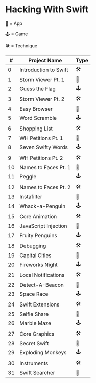 # Hacking With Swift

📱 = App

🕹 = Game

🛠 = Technique

| #  | Project Name          | Type |
| -- | --------------------- | ---- |
| 0  | Introduction to Swift | 🛠   |
| 1  | Storm Viewer Pt. 1    | 📱   |
| 2  | Guess the Flag        | 🕹   |
| 3  | Storm Viewer Pt. 2    | 🛠   |
| 4  | Easy Browser          | 📱   |
| 5  | Word Scramble         | 🕹   |
| 6  | Shopping List         | 🛠   |
| 7  | WH Petitions Pt. 1    | 📱   |
| 8  | Seven Swifty Words    | 🕹   |
| 9  | WH Petitions Pt. 2    | 🛠   |
| 10 | Names to Faces Pt. 1  | 📱   |
| 11 | Peggle                | 🕹   |
| 12 | Names to Faces Pt. 2  | 🛠   |
| 13 | Instafilter           | 📱   |
| 14 | Whack-a-Penguin       | 🕹   |
| 15 | Core Animation        | 🛠   |
| 16 | JavaScript Injection  | 📱   |
| 17 | Fruity Penguins       | 🕹   |
| 18 | Debugging             | 🛠   |
| 19 | Capital Cities        | 📱   |
| 20 | Fireworks Night       | 🕹   |
| 21 | Local Notifications   | 🛠   |
| 22 | Detect-A-Beacon       | 📱   |
| 23 | Space Race            | 🕹   |
| 24 | Swift Extensions      | 🛠   |
| 25 | Selfie Share          | 📱   |
| 26 | Marble Maze           | 🕹   |
| 27 | Core Graphics         | 🛠   |
| 28 | Secret Swift          | 📱   |
| 29 | Exploding Monkeys     | 🕹   |
| 30 | Instruments           | 🛠   |
| 31 | Swift Searcher        | 📱   |
